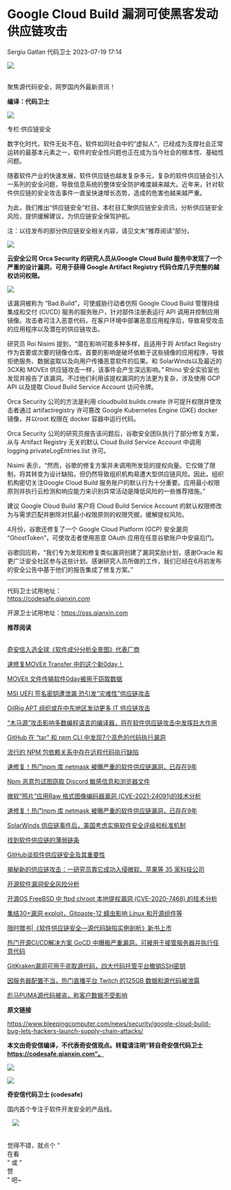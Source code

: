 #  Google Cloud Build 漏洞可使黑客发动供应链攻击   
Sergiu Gatlan  代码卫士   2023-07-19 17:14  
  
![](https://mmbiz.qpic.cn/mmbiz_gif/Az5ZsrEic9ot90z9etZLlU7OTaPOdibteeibJMMmbwc29aJlDOmUicibIRoLdcuEQjtHQ2qjVtZBt0M5eVbYoQzlHiaw/640?wx_fmt=gif "")  
  
   
聚焦源代码安全，网罗国内外最新资讯！  
  
**编译：代码卫士**  
  
![](https://mmbiz.qpic.cn/mmbiz_png/oBANLWYScMRSylJK2k7H6mNqiaS2G6WRaeeK34cLHE6pe9VeOIHYiboAnKB0TMoayZCxFpHMLljzTnz9DnNuFiaqQ/640?wx_fmt=png "")  
  
  
  
专栏·供应链安全  
  
  
数字化时代，软件无处不在。软件如同社会中的“虚拟人”，已经成为支撑社会正常运转的最基本元素之一，软件的安全性问题也正在成为当今社会的根本性、基础性问题。  
  
  
随着软件产业的快速发展，软件供应链也越发复杂多元，复杂的软件供应链会引入一系列的安全问题，导致信息系统的整体安全防护难度越来越大。近年来，针对软件供应链的安全攻击事件一直呈快速增长态势，造成的危害也越来越严重。  
  
  
为此，我们推出“供应链安全”栏目。本栏目汇聚供应链安全资讯，分析供应链安全风险，提供缓解建议，为供应链安全保驾护航。  
  
  
注：以往发布的部分供应链安全相关内容，请见文末“推荐阅读”部分。  
  
![](https://mmbiz.qpic.cn/mmbiz_png/FIBZec7ucCiaWtRttKahE4rd7icPBW6mLiaWubZBfibktxAlCMH6dwLG1225lH4Xo8nmA5ENG7I4o905Qq23icpkHwg/640?wx_fmt=png "")  
  
  
  
**云安全公司 Orca Security 的研究人员从Google Cloud Build 服务中发现了一个严重的设计漏洞，可用于获得 Google Artifact Registry 代码仓库几乎完整的越权访问权限。**  
  
![](https://mmbiz.qpic.cn/mmbiz_gif/oBANLWYScMTu8oT9VKsUGXSqeT5FVBrjCXzSrvTtTJIzkxiaD1J3JRTiaekF7Cjic0GpZ2vViaD6LiasfhPCdDWfbow/640?wx_fmt=gif "")  
  
  
  
该漏洞被称为 “Bad.Build”，可使威胁行动者仿照 Google Cloud Build 管理持续集成和交付 (CI/CD) 服务的服务账户，针对部件注册表运行 API 调用并控制应用镜像。攻击者可注入恶意代码，在客户环境中部署恶意应用程序后，导致易受攻击的应用程序以及潜在的供应链攻击。   
  
研究员 Roi Nisimi 提到，“潜在影响可能多种多样，且适用于将 Artifact Registry 作为首要或次要的镜像仓库。首要的影响是破坏依赖于这些镜像的应用程序，导致拒绝服务、数据盗取以及向用户传播恶意软件的后果。和 SolarWinds以及最近的3CX和 MOVEit 供应链攻击一样，该事件会产生深远影响。” Rhino 安全实验室也发现并报告了该漏洞。不过他们利用该提权漏洞的方法更为复杂，涉及使用 GCP API 以及提取 Cloud Build Service Account 访问令牌。  
  
Orca Security 公司的方法是利用 cloudbuild.builds.create 许可提升权限并使攻击者通过 artifactregistry 许可篡改 Google Kubernetes Engine (GKE) docker 镜像，并以root 权限在 docker 容器中运行代码。  
  
Orca Security 公司的研究员报告该问题后，谷歌安全团队执行了部分修复方案，从与 Artifact Registry 无关的默认 Cloud Build Service Account 中调用 logging.privateLogEntries.list 许可。  
  
Nisimi 表示，“然而，谷歌的修复方案并未调用所发现的提权向量。它仅做了限制，将其转变为设计缺陷，但仍然导致组织机构易遭大型供应链风险。因此，组织机构密切关注Google Cloud Build 服务账户的默认行为十分重要。应用最小权限原则并执行云检测和响应能力来识别异常活动是降低风险的一些推荐措施。”  
  
建议 Google Cloud Build 客户将 Cloud Build Service Account 的默认权限修改为与需求匹配并删除对抗最小权限原则的权限凭据，缓解提权风险。  
  
4月份，谷歌还修复了一个 Google Cloud Platform (GCP) 安全漏洞 “GhostToken”，可使攻击者使用恶意 OAuth 应用在任意谷歌账户中安装后门。  
  
谷歌回应称，“我们专为发现和修复类似漏洞创建了漏洞奖励计划，感谢Oracle 和更广泛安全社区参与这些计划。感谢研究人员所做的工作，我们已经在6月初发布的安全公告中基于他们的报告集成了修复方案。”  
  
****  
代码卫士试用地址：  
https://codesafe.qianxin.com  
  
开源卫士试用地址：https://oss.qianxin.com  
  
  
  
  
  
  
  
  
  
  
  
  
**推荐阅读**  
  
[](http://mp.weixin.qq.com/s?__biz=MzI2NTg4OTc5Nw==&mid=2247511052&idx=3&sn=fb116392e405ae62e6c339117fffdb59&chksm=ea949d66dde31470758b6ee8f9dbecdb67ef6c0c8af277f26b83b60dbac95748d28db787a4b4&scene=21#wechat_redirect)  
[奇安信入选全球《软件成分分析全景图》代表厂商](http://mp.weixin.qq.com/s?__biz=MzI2NTg4OTc5Nw==&mid=2247515374&idx=1&sn=8b491039bc40f1e5d4e1b29d8c95f9e7&chksm=ea948d84dde30492f8a6c9953f69dbed1f483b6bc9b4480cab641fbc69459d46bab41cdc4859&scene=21#wechat_redirect)  
  
  
[速修复MOVEit Transfer 中的这个新0day！](http://mp.weixin.qq.com/s?__biz=MzI2NTg4OTc5Nw==&mid=2247516712&idx=2&sn=a69d93a9d282a667bbbf33bc190b4dfb&chksm=ea94b342dde33a545caba266547e0a3d88b670ddfb23236984d8f468dfbefe639a55bb220239&scene=21#wechat_redirect)  
  
  
[MOVEit 文件传输软件0day被用于窃取数据](http://mp.weixin.qq.com/s?__biz=MzI2NTg4OTc5Nw==&mid=2247516660&idx=1&sn=bb8f16701a800011a7e9bc8857cd59d2&chksm=ea94b09edde33988e2fee2cb9c23d0031149201a1722cfabc8899b76b31016a44a835836d8a9&scene=21#wechat_redirect)  
  
  
[MSI UEFI 签名密钥遭泄漏 恐引发“灾难性”供应链攻击](http://mp.weixin.qq.com/s?__biz=MzI2NTg4OTc5Nw==&mid=2247516496&idx=2&sn=05ab156deeadfbc7ffedcd43bddc9323&chksm=ea94b03adde3392c30cec047021b94f806acaf2848ef08ac6345d0cbd3ef6ba3d31e4c124cc5&scene=21#wechat_redirect)  
  
  
[OilRig APT 组织或在中东地区发动更多 IT 供应链攻击](http://mp.weixin.qq.com/s?__biz=MzI2NTg4OTc5Nw==&mid=2247516434&idx=1&sn=495e13a2f824e981c0123ff9cf6d7e39&chksm=ea94b078dde3396ef276b2ce6aadfb2039508719a61f133aacc6eeb736c54d51848992c51dad&scene=21#wechat_redirect)  
  
  
[“木马源”攻击影响多数编程语言的编译器，将在软件供应链攻击中发挥巨大作用](http://mp.weixin.qq.com/s?__biz=MzI2NTg4OTc5Nw==&mid=2247508877&idx=1&sn=8d51c2455cf523904c054a0396f94e87&chksm=ea9492e7dde31bf1510754ac2a12aba8deefa06d5ec5d94c759f12d8213d03fe438850192eba&scene=21#wechat_redirect)  
  
  
[GitHub 在 “tar” 和 npm CLI 中发现7个高危的代码执行漏洞](http://mp.weixin.qq.com/s?__biz=MzI2NTg4OTc5Nw==&mid=2247507788&idx=2&sn=85eaec0dd13a76f5eda4cbf022bff87c&chksm=ea94ee26dde36730646cce927f8c597ec96be40b0e5200e5341f2340d7f76fedb4175dc270d5&scene=21#wechat_redirect)  
  
  
[流行的 NPM 包依赖关系中存在远程代码执行缺陷](http://mp.weixin.qq.com/s?__biz=MzI2NTg4OTc5Nw==&mid=2247507695&idx=2&sn=1f32c3c66db05d617894efb36c680a30&chksm=ea94ef85dde366930a17a487f4d0d4cd298ad7e80a79fc2b298b3a5097cab26136d762023819&scene=21#wechat_redirect)  
  
  
[速修复！热门npm 库 netmask 被曝严重的软件供应链漏洞，已存在9年](http://mp.weixin.qq.com/s?__biz=MzI2NTg4OTc5Nw==&mid=2247502778&idx=1&sn=5ad11d4289635b5d7f945c54cb2129f7&chksm=ea94fad0dde373c66f5c2024246f5c824cac549ac3dcfd85cc67fb238dabca34d7316fef9f65&scene=21#wechat_redirect)  
  
  
[Npm 恶意包试图窃取 Discord 敏感信息和浏览器文件](http://mp.weixin.qq.com/s?__biz=MzI2NTg4OTc5Nw==&mid=2247494834&idx=2&sn=440c63e119a2e7827b83a08d4f665f4d&chksm=ea94ddd8dde354ce35f85b6022c626d9191ab27cd16f02308ee54c33783e00a7a9061986fb74&scene=21#wechat_redirect)  
  
  
[微软“照片”应用Raw 格式图像编码器漏洞 (CVE-2021-24091)的技术分析](http://mp.weixin.qq.com/s?__biz=MzI2NTg4OTc5Nw==&mid=2247502693&idx=1&sn=0daf4033d561438e292f3eb4f09e5a9d&chksm=ea94fa0fdde37319e7b1a6767bf76396b3b91e1326ef9e397b38fe69443f651d7f52581ff9ec&scene=21#wechat_redirect)  
  
  
[速修复！热门npm 库 netmask 被曝严重的软件供应链漏洞，已存在9年](http://mp.weixin.qq.com/s?__biz=MzI2NTg4OTc5Nw==&mid=2247502778&idx=1&sn=5ad11d4289635b5d7f945c54cb2129f7&chksm=ea94fad0dde373c66f5c2024246f5c824cac549ac3dcfd85cc67fb238dabca34d7316fef9f65&scene=21#wechat_redirect)  
  
  
[SolarWinds 供应链事件后，美国考虑实施软件安全评级和标准机制](http://mp.weixin.qq.com/s?__biz=MzI2NTg4OTc5Nw==&mid=2247502539&idx=1&sn=a3452bb512355a45d323e75d24a5e38c&chksm=ea94fba1dde372b70045a76c19ed65df816838698c6a7f0eaefa5587dfa89684aedcd9c6d683&scene=21#wechat_redirect)  
  
  
[找到软件供应链的薄弱链条](http://mp.weixin.qq.com/s?__biz=MzI2NTg4OTc5Nw==&mid=2247502483&idx=1&sn=afe45ab3ddd296de491255858d758821&chksm=ea94fbf9dde372ef7255f65c777b0f881f9268d4ce43a6f77e62cb356e67df09fdc4421eff09&scene=21#wechat_redirect)  
  
  
[GitHub谈软件供应链安全及其重要性](http://mp.weixin.qq.com/s?__biz=MzI2NTg4OTc5Nw==&mid=2247502285&idx=1&sn=9815231c5e1c5e72f66258ae090020a1&chksm=ea94f8a7dde371b1ae04a6aaa9eb6cdba5a20abee2ec4f6729cab757d40d16bcf37d201eebd8&scene=21#wechat_redirect)  
  
  
[揭秘新的供应链攻击：一研究员靠它成功入侵微软、苹果等 35 家科技公司](http://mp.weixin.qq.com/s?__biz=MzI2NTg4OTc5Nw==&mid=2247502189&idx=1&sn=14904e47dc36ba963579fa48bc36620c&chksm=ea94f807dde37111d8c72ddcfd27fa084917be4bcec5330cffa82c957c4c39a48634a9207039&scene=21#wechat_redirect)  
  
  
[开源软件漏洞安全风险分析](http://mp.weixin.qq.com/s?__biz=MzI2NTg4OTc5Nw==&mid=2247501564&idx=1&sn=4605ae4b98c423e354d7ec3af81eda5f&chksm=ea94f796dde37e80ea0e4d924c28b6abbf03fe882c4359757bc0082c7c2ac49f2bc3011a5847&scene=21#wechat_redirect)  
  
  
[开源OS FreeBSD 中 ftpd chroot 本地提权漏洞 (CVE-2020-7468) 的技术分析](http://mp.weixin.qq.com/s?__biz=MzI2NTg4OTc5Nw==&mid=2247499356&idx=1&sn=f95ec3f9ca222c3ccef3d1162af259b8&chksm=ea94cf36dde34620d380b15d760f31aa5b3729cc379fa68a784ddcefde453df7db3a28a99f29&scene=21#wechat_redirect)  
  
  
[集结30+漏洞 exploit，Gitpaste-12 蠕虫影响 Linux 和开源组件等](http://mp.weixin.qq.com/s?__biz=MzI2NTg4OTc5Nw==&mid=2247499326&idx=2&sn=c4799bc67a235c3a5a9f278de525696a&chksm=ea94cf54dde3464296c96cebbf9c0ac1aeb0cf9b70bc2c2b740cb8dcd2333b4a0043d00dd109&scene=21#wechat_redirect)  
  
  
[限时赠书|《软件供应链安全—源代码缺陷实例剖析》新书上市](http://mp.weixin.qq.com/s?__biz=MzI2NTg4OTc5Nw==&mid=2247507507&idx=1&sn=9bca6947933a205abe70545cc4bf0600&chksm=ea94ef59dde3664f1e08932c5bca27a5f687f5442b87349e4a024e5e5ffc49ac33fa62636d88&scene=21#wechat_redirect)  
  
  
[热门开源CI/CD解决方案 GoCD 中曝极严重漏洞，可被用于接管服务器并执行任意代码](http://mp.weixin.qq.com/s?__biz=MzI2NTg4OTc5Nw==&mid=2247508832&idx=1&sn=bac2576345afca50ce02e42e2b32162b&chksm=ea94920adde31b1c9de180a18739a4121c8a470d0bf9c29051e309927a9fec05601b1e7d7596&scene=21#wechat_redirect)  
  
  
[GitKraken漏洞可用于盗取源代码，四大代码托管平台撤销SSH密钥](http://mp.weixin.qq.com/s?__biz=MzI2NTg4OTc5Nw==&mid=2247508328&idx=2&sn=20845a55550656891327eb22afa578f1&chksm=ea949002dde3191422a2853c4f0d94a1724e27b877b15a947eb6dd04bafb5530778d5b1ec430&scene=21#wechat_redirect)  
  
  
[因服务器配置不当，热门直播平台 Twitch 的125GB 数据和源代码被泄露](http://mp.weixin.qq.com/s?__biz=MzI2NTg4OTc5Nw==&mid=2247508253&idx=1&sn=f294dd10f2b63f89cf06cea39073f247&chksm=ea949077dde319617f57b4a2ec5415ec8f5f6c9bbed8c22fd1d2f03cfc464b1cce59cd4bf11a&scene=21#wechat_redirect)  
  
  
[彪马PUMA源代码被盗，称客户数据不受影响](http://mp.weixin.qq.com/s?__biz=MzI2NTg4OTc5Nw==&mid=2247507826&idx=1&sn=2e6e2758899754d132df1e228cedac77&chksm=ea94ee18dde3670e95fb49cf3ee2427b4235c7c11ac2972a44d1c942991944e6832cdb28b4ba&scene=21#wechat_redirect)  
  
  
  
  
**原文链接**  
  
https://www.bleepingcomputer.com/news/security/google-cloud-build-bug-lets-hackers-launch-supply-chain-attacks/  
  
  
**本文由奇安信编译，不代表奇安信观点。转载请注明“转自奇安信代码卫士 https://codesafe.qianxin.com”。**  
  
  
  
  
![](https://mmbiz.qpic.cn/mmbiz_jpg/oBANLWYScMSf7nNLWrJL6dkJp7RB8Kl4zxU9ibnQjuvo4VoZ5ic9Q91K3WshWzqEybcroVEOQpgYfx1uYgwJhlFQ/640?wx_fmt=jpeg "")  
  
![](https://mmbiz.qpic.cn/mmbiz_jpg/oBANLWYScMSN5sfviaCuvYQccJZlrr64sRlvcbdWjDic9mPQ8mBBFDCKP6VibiaNE1kDVuoIOiaIVRoTjSsSftGC8gw/640?wx_fmt=jpeg "")  
  
**奇安信代码卫士 (codesafe)**  
  
国内首个专注于软件开发安全的产品线。  
  
   ![](https://mmbiz.qpic.cn/mmbiz_gif/oBANLWYScMQ5iciaeKS21icDIWSVd0M9zEhicFK0rbCJOrgpc09iaH6nvqvsIdckDfxH2K4tu9CvPJgSf7XhGHJwVyQ/640?wx_fmt=gif "")  
  
   
觉得不错，就点个 “  
在看  
” 或 "  
赞  
” 吧~  
  
